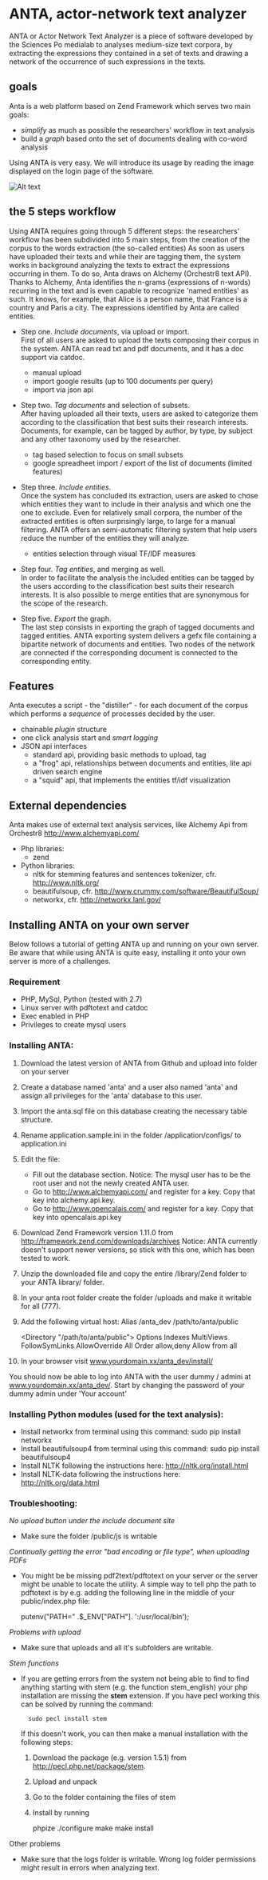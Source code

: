 ANTA, actor-network text analyzer
=================================

ANTA or Actor Network Text Analyzer is a piece of software developed by the Sciences Po médialab to analyses medium-size text corpora, by extracting the expressions they contained in a set of texts and drawing a network of the occurrence of such expressions in the texts.

## goals
Anta is a web platform based on Zend Framework which serves two main goals:

* *simplify* as much as possible the researchers' workflow in text analysis
* build a *graph* based onto the set of documents dealing with co-word analysis

Using ANTA is very easy. We will introduce its usage by reading the image displayed on the login page of the software. 
  
![Alt text](http://jiminy.medialab.sciences-po.fr/anta_dev/images/anta-02.png "the path of anta")

## the 5 steps workflow
Using ANTA requires going through 5 different steps: the researchers' workflow has been subdivided into 5 main steps, from the creation of the corpus to the words extraction (the so-called entities)
As soon as users have uploaded their texts and while their are tagging them, the system works in background analyzing the texts to extract the expressions occurring in them. To do so, Anta draws on Alchemy (Orchestr8 text API). Thanks to Alchemy, Anta identifies the n-grams (expressions of n-words) recurring in the text and is even capable to recognize 'named entities' as such. It knows, for example, that Alice is a person name, that France is a country and Paris a city. The expressions identified by Anta are called entities.

* Step one. *Include documents*, via upload or import.  
  First of all users are asked to upload the texts composing their corpus in the system. ANTA can read txt and pdf documents, and it has a doc support via catdoc.
  - manual upload
  - import google results (up to 100 documents per query)
  - import via json api
  
* Step two. *Tag documents* and selection of subsets.                         
  After having uploaded all their texts, users are asked to categorize them according to the classification that best suits their research interests. Documents, for example, can be tagged by author, by type, by subject and any other taxonomy used by the researcher.
  - tag based selection to focus on small subsets
  - google spreadheet import / export of the list of documents (limited features)


* Step three. *Include entities*.  
  Once the system has concluded its extraction, users are asked to chose which entities they want to include in their analysis and which one the one to exclude. Even for relatively small corpora, the number of the extracted entities is often surprisingly large, to large for a manual filtering. ANTA offers an semi-automatic filtering system that help users reduce the number of the entities they will analyze.
  - entities selection through visual TF/IDF measures
  
* Step four. *Tag entities*, and merging as well.  
  In order to facilitate the analysis the included entities can be tagged by the users according to the classification best suits their research interests. It is also possible to merge entities that are synonymous for the scope of the research.

* Step five. *Export* the graph.  
  The last step consists in exporting the graph of tagged documents and tagged entities. ANTA exporting system delivers a gefx file containing a bipartite network of documents and entities. Two nodes of the network are connected if the corresponding document is connected to the corresponding entity.

## Features
Anta executes a script - the "distiller" -  for each document of the corpus which performs a *sequence* of processes decided by the user.

* chainable *plugin* structure
* one click analysis start and *smart logging*
* JSON api interfaces
  - standard api, providing basic methods to upload, tag
  - a "frog" api, relationships between documents and entities, lite api driven search engine
  - a "squid" api, that implements the entities tf/idf visualization

## External dependencies
Anta makes use of external text analysis services, like Alchemy Api from Orchestr8 http://www.alchemyapi.com/

* Php libraries:
  - zend
* Python libraries:
  - nltk for stemming features and sentences tokenizer, cfr. http://www.nltk.org/
  - beautifulsoup, cfr. http://www.crummy.com/software/BeautifulSoup/
  - networkx, cfr. http://networkx.lanl.gov/


## Installing ANTA on your own server
Below follows a tutorial of getting ANTA up and running on your own server. Be aware that while using ANTA is quite easy, installing it onto your own server is more of a challenges.

### Requirement
- PHP, MySql, Python (tested with 2.7)
- Linux server with pdftotext and catdoc
- Exec enabled in PHP
- Privileges to create mysql users

### Installing ANTA:
1. Download the latest version of ANTA from Github and upload into folder on your server
2. Create a database named 'anta' and a user also named 'anta' and assign all privileges for the 'anta' database to this user.
3. Import the anta.sql file on this database creating the necessary table structure.
4. Rename application.sample.ini in the folder /application/configs/ to application.ini
5. Edit the file:
	- Fill out the database section. Notice: The mysql user has to be the root user and not the newly created ANTA user.
	- Go to http://www.alchemyapi.com/ and register for a key. Copy that key into alchemy.api.key.
	- Go to http://www.opencalais.com/ and register for a key. Copy that key into opencalais.api.key
6. Download Zend Framework version 1.11.0 from http://framework.zend.com/downloads/archives 
Notice: ANTA currently doesn't support newer versions, so stick with this one, which has been tested to work.
7. Unzip the downloaded file and copy the entire /library/Zend folder to your ANTA library/ folder. 
8. In your anta root folder create the folder /uploads and make it writable for all (777).
9. Add the following virtual host:
	Alias /anta_dev /path/to/anta/public

	<Directory "/path/to/anta/public">
   	Options Indexes MultiViews FollowSymLinks
   	AllowOverride All
   	Order allow,deny
   	Allow from all
	</Directory>

10. In your browser visit www.yourdomain.xx/anta_dev/install/

You should now be able to log into ANTA with the user dummy / admini at www.yourdomain.xx/anta_dev/. Start by changing the password of your dummy admin under 'Your account' 

### Installing Python modules (used for the text analysis): 
- Install networkx from terminal using this command:
sudo pip install networkx
- Install beautifulsoup4 from terminal using this command:
sudo pip install beautifulsoup4 
- Install NLTK following the instructions here:
http://nltk.org/install.html
- Install NLTK-data following the instructions here:
http://nltk.org/data.html

### Troubleshooting:
_No upload button under the include document site_
- Make sure the folder /public/js is writable

_Continually getting the error "bad encoding or file type", when uploading PDFs_
- You might be be missing pdf2text/pdftotext on your server or the server might be unable to locate the utility. A simple way to tell php the path to pdftotext is by e.g. adding the following line in the middle of your public/index.php file:

	putenv("PATH=" .$_ENV["PATH"]. ':/usr/local/bin'); 

_Problems with upload_
- Make sure that uploads and all it's subfolders are writable.

_Stem functions_
- If you are getting errors from the system not being able to find to find anything starting with stem (e.g. the function stem_english) your php installation are missing the __stem__ extension. If you have pecl working this can be solved by running the command:

  		sudo pecl install stem

  If this doesn't work, you can then make a manual installation with the following steps:

  1) Download the package (e.g. version 1.5.1) from http://pecl.php.net/package/stem.
  2) Upload and unpack
  3) Go to the folder containing the files of stem
  4) Install by running

		phpize
		./configure
		make
		make install

Other problems
- Make sure that the logs folder is writable. Wrong log folder permissions  might result in errors when analyzing text.
